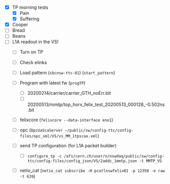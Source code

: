 - [x] TP morning tests
  - [x] Pain
  - [x] Suffering
- [x] Cooper
- [ ] Bread
- [ ] Beans
- [ ] L1A readout in the VS!
  - [ ] Turn on TP
  - [ ] Check elinks
  - [ ] Load pattern (`sbcnsw-ttc-01`) (`start_pattern`)
  - [ ] Program with latest fw (`progTP`)
    - [ ] 20200214/carrier/carrier_GTH_noErr.bit
    - [ ] 20200513/mmtp/top_horx_felix_test_20200513_000128_-0.502ns.bit
  - [ ] felixcore (`felixcore --data-interface eno1`)
  - [ ] opc (`OpcUaScaServer ~/public/sw/config-ttc/config-files/opc_xml/VS/vs_MM_1tpscax.xml`)
  - [ ] send TP configuration (for L1A packet builder)
    - [ ] `configure_tp -c /afs/cern.ch/user/n/nswdaq/public/sw/config-ttc/config-files/config_json/VS/2addc_1mmtp.json -t MMTP_VS`
  - [ ] netio_cat (`netio_cat subscribe -H pcatlnswfelix01 -p 12350 -e raw -t 639`)
  

